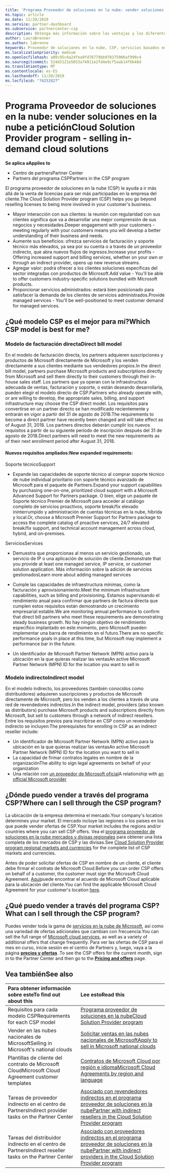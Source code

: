 ```yaml
---
title: 'Programa Proveedor de soluciones en la nube: vender soluciones en la nube bajo petición | Centro de partners'
ms.topic: article
ms.date: 11/20/2019
ms.service: partner-dashboard
ms.subservice: partnercenter-csp
description: Obtenga más información sobre las ventajas y los diferentes modelos del programa proveedor de soluciones en la nube para ayudar a su negocio a crecer con nuevos clientes y nuevos conocimientos.
author: LauraBrenner
ms.author: labrenne
keywords: Proveedor de soluciones en la nube, CSP, servicios basados en la nube, Azure, Office 365, Dynamics, partner de CSP, vender en CSP, partner directo, partner de CSP indirecto, revendedor de CSP indirecto, CSP directo, CSP indirecto, modelo directo, modelo indirecto, revendedor indirecto, proveedor indirecto, proveedor, distribuidor, programa proveedor de soluciones en la nube
ms.localizationpriority: medium
ms.openlocfilehash: a00c95c4a24fea9fd76779bb970375906af999c4
ms.sourcegitcommit: 524d3121e5053a74911e2fd4e9cf5aab14f6b48d
ms.translationtype: MT
ms.contentlocale: es-ES
ms.lasthandoff: 11/20/2019
ms.locfileid: "74252827"
---
```

# <a name="cloud-solution-provider-program---selling-in-demand-cloud-solutions"></a><span data-ttu-id="93253-104">Programa Proveedor de soluciones en la nube: vender soluciones en la nube a petición</span><span class="sxs-lookup"><span data-stu-id="93253-104">Cloud Solution Provider program - selling in-demand cloud solutions</span></span> 

<span data-ttu-id="93253-105">**Se aplica a**</span><span class="sxs-lookup"><span data-stu-id="93253-105">**Applies to**</span></span>

- <span data-ttu-id="93253-106">Centro de partners</span><span class="sxs-lookup"><span data-stu-id="93253-106">Partner Center</span></span>
- <span data-ttu-id="93253-107">Partners del programa CSP</span><span class="sxs-lookup"><span data-stu-id="93253-107">Partners in the CSP program</span></span>

<span data-ttu-id="93253-108">El programa proveedor de soluciones en la nube (CSP) le ayuda a ir más allá de la venta de licencias para ser más participadas en la empresa del cliente.</span><span class="sxs-lookup"><span data-stu-id="93253-108">The Cloud Solution Provider program (CSP) helps you go beyond reselling licenses to being more involved in your customer's business.</span></span>
 
- <span data-ttu-id="93253-109">Mayor interacción con sus clientes: la reunión con regularidad con sus clientes significa que va a desarrollar una mejor comprensión de sus negocios y necesidades.</span><span class="sxs-lookup"><span data-stu-id="93253-109">Deeper engagement with your customers - meeting regularly with your customers means you will develop a better understanding of their business and needs.</span></span>
- <span data-ttu-id="93253-110">Aumente sus beneficios: ofrezca servicios de facturación y soporte técnico más elevados, ya sea por su cuenta o a través de un proveedor indirecto, que abra nuevos flujos de ingresos.</span><span class="sxs-lookup"><span data-stu-id="93253-110">Increase your profits - Offering increased support and billing services, whether on your own or through an indirect provider, opens up new revenue streams.</span></span>  
- <span data-ttu-id="93253-111">Agregar valor: podrá ofrecer a los clientes soluciones específicas del sector integradas con productos de Microsoft.</span><span class="sxs-lookup"><span data-stu-id="93253-111">Add value - You'll be able to offer customers industry-specific solutions bundled with Microsoft products.</span></span>
- <span data-ttu-id="93253-112">Proporcionar servicios administrados: estará bien posicionado para satisfacer la demanda de los clientes de servicios administrados.</span><span class="sxs-lookup"><span data-stu-id="93253-112">Provide managed services - You'll be well-positioned to meet customer demand for managed services.</span></span> 

## <a name="which-csp-model-is-best-for-me"></a><span data-ttu-id="93253-113">¿Qué modelo CSP es el mejor para mí?</span><span class="sxs-lookup"><span data-stu-id="93253-113">Which CSP model is best for me?</span></span>

### <a name="direct-bill-model"></a><span data-ttu-id="93253-114">Modelo de facturación directa</span><span class="sxs-lookup"><span data-stu-id="93253-114">Direct bill model</span></span>

 <span data-ttu-id="93253-115">En el modelo de facturación directa, los partners adquieren suscripciones y productos de Microsoft directamente de Microsoft y los venden directamente a sus clientes mediante sus vendedores propios.</span><span class="sxs-lookup"><span data-stu-id="93253-115">In the direct bill model, partners purchase Microsoft products and subscriptions directly from Microsoft and sell them directly to their customers through their in-house sales staff.</span></span> <span data-ttu-id="93253-116">Los partners que ya operan con la infraestructura adecuada de ventas, facturación y soporte, o están deseando desarrollarla, pueden elegir el modelo directo de CSP.</span><span class="sxs-lookup"><span data-stu-id="93253-116">Partners who already operate with, or are willing to develop, the appropriate sales, billing, and support infrastructure may choose the CSP direct model.</span></span> <span data-ttu-id="93253-117">Los requisitos para convertirse en un partner directo se han modificado recientemente y entrarán en vigor a partir del 31 de agosto de 2018.</span><span class="sxs-lookup"><span data-stu-id="93253-117">The requirements to become a direct partner have recently been changed and will take effect as of August 31, 2018.</span></span> <span data-ttu-id="93253-118">Los partners directos deberán cumplir los nuevos requisitos a partir de su siguiente período de inscripción después del 31 de agosto de 2018.</span><span class="sxs-lookup"><span data-stu-id="93253-118">Direct partners will need to meet the new requirements as of their next enrollment period after August 31, 2018.</span></span>


#### <a name="new-expanded-requirements"></a><span data-ttu-id="93253-119">Nuevos requisitos ampliados:</span><span class="sxs-lookup"><span data-stu-id="93253-119">New expanded requirements:</span></span>

<span data-ttu-id="93253-120">Soporte técnico</span><span class="sxs-lookup"><span data-stu-id="93253-120">Support</span></span>
- <span data-ttu-id="93253-121">Expande las capacidades de soporte técnico al comprar soporte técnico de nube individual prioritario con soporte técnico avanzado de Microsoft para el paquete de Partners.</span><span class="sxs-lookup"><span data-stu-id="93253-121">Expand your support capabilities by purchasing one-on-one, prioritized cloud support with a Microsoft Advanced Support for Partners package.</span></span> <span data-ttu-id="93253-122">O bien, elige un paquete de Soporte técnico Premier de Microsoft para acceder al catálogo completo de servicios proactivos, soporte break/fix elevado ininterrumpido y administración de cuentas técnicas en la nube, híbrida y local.</span><span class="sxs-lookup"><span data-stu-id="93253-122">Or, choose a Microsoft Premier Support for Partners package to access the complete catalog of proactive services, 24/7 elevated break/fix support, and technical account management across cloud, hybrid, and on-premises.</span></span> 

<span data-ttu-id="93253-123">Servicios</span><span class="sxs-lookup"><span data-stu-id="93253-123">Services</span></span>

- <span data-ttu-id="93253-124">Demuestra que proporcionas al menos un servicio gestionado, un servicio de IP o una aplicación de solución de cliente.</span><span class="sxs-lookup"><span data-stu-id="93253-124">Demonstrate that you provide at least one managed service, IP service, or customer solution application.</span></span> <span data-ttu-id="93253-125">Más información sobre la adición de servicios gestionados</span><span class="sxs-lookup"><span data-stu-id="93253-125">Learn more about adding managed services</span></span>

- <span data-ttu-id="93253-126">Cumple las capacidades de infraestructura mínimas, como la facturación y aprovisionamiento.</span><span class="sxs-lookup"><span data-stu-id="93253-126">Meet the minimum infrastructure capabilities, such as billing and provisioning.</span></span>
<span data-ttu-id="93253-127">Estamos supervisando el rendimiento anual para confirmar que partners de factura directa que cumplen estos requisitos están demostrando un crecimiento empresarial estable.</span><span class="sxs-lookup"><span data-stu-id="93253-127">We are monitoring annual performance to confirm that direct bill partners who meet these requirements are demonstrating steady business growth.</span></span> <span data-ttu-id="93253-128">No hay ningún objetivo de rendimiento específico implantado en este momento, pero Microsoft pueden implementar una barra de rendimiento en el futuro.</span><span class="sxs-lookup"><span data-stu-id="93253-128">There are no specific performance goals in place at this time, but Microsoft may implement a performance bar in the future.</span></span> 

- <span data-ttu-id="93253-129">Un identificador de Microsoft Partner Network (MPN) activo para la ubicación en la que quieras realizar las ventas</span><span class="sxs-lookup"><span data-stu-id="93253-129">An active Microsoft Partner Network (MPN) ID for the location you want to sell in</span></span>


### <a name="indirect-model"></a><span data-ttu-id="93253-130">Modelo indirecto</span><span class="sxs-lookup"><span data-stu-id="93253-130">Indirect model</span></span>

<span data-ttu-id="93253-131">En el modelo indirecto, los proveedores (también conocidos como distribuidores) adquieren suscripciones y productos de Microsoft directamente de Microsoft, pero los venden a los clientes a través de una red de revendedores indirectos.</span><span class="sxs-lookup"><span data-stu-id="93253-131">In the indirect model, providers (also known as distributors) purchase Microsoft products and subscriptions directly from Microsoft, but sell to customers through a network of indirect resellers.</span></span> <span data-ttu-id="93253-132">Entre los requisitos previos para inscribirse en CSP como un revendedor indirecto se incluyen:</span><span class="sxs-lookup"><span data-stu-id="93253-132">The prerequisites for enrolling in CSP as an indirect reseller include:</span></span>

- <span data-ttu-id="93253-133">Un identificador de Microsoft Partner Network (MPN) activo para la ubicación en la que quieras realizar las ventas</span><span class="sxs-lookup"><span data-stu-id="93253-133">An active Microsoft Partner Network (MPN) ID for the location you want to sell in</span></span>
- <span data-ttu-id="93253-134">La capacidad de firmar contratos legales en nombre de la organización</span><span class="sxs-lookup"><span data-stu-id="93253-134">The ability to sign legal agreements on behalf of your organization</span></span>
- <span data-ttu-id="93253-135">Una relación con [un proveedor de Microsoft oficial](https://partnercenter.microsoft.com/partner/find-a-provider)</span><span class="sxs-lookup"><span data-stu-id="93253-135">A relationship with [an official Microsoft provider](https://partnercenter.microsoft.com/partner/find-a-provider)</span></span>


## <a name="where-can-i-sell-through-the-csp-program"></a><span data-ttu-id="93253-136">¿Dónde puedo vender a través del programa CSP?</span><span class="sxs-lookup"><span data-stu-id="93253-136">Where can I sell through the CSP program?</span></span>

<span data-ttu-id="93253-137">La ubicación de la empresa determina el mercado.</span><span class="sxs-lookup"><span data-stu-id="93253-137">Your company's location determines your market.</span></span> <span data-ttu-id="93253-138">El mercado incluye las regiones o los países en los que puede vender ofertas de CSP.</span><span class="sxs-lookup"><span data-stu-id="93253-138">Your market includes the regions and/or countries where you can sell CSP offers.</span></span> <span data-ttu-id="93253-139">Vea el [programa proveedor de soluciones en la nube mercados y divisas regionales](regional-authorization-overview.md) para obtener una lista completa de los mercados de CSP y las divisas.</span><span class="sxs-lookup"><span data-stu-id="93253-139">See [Cloud Solution Provider program regional markets and currencies](regional-authorization-overview.md) for the complete list of CSP markets and currencies.</span></span>

<span data-ttu-id="93253-140">Antes de poder solicitar ofertas de CSP en nombre de un cliente, el cliente debe firmar el contrato de Microsoft Cloud.</span><span class="sxs-lookup"><span data-stu-id="93253-140">Before you can order CSP offers on behalf of a customer, the customer must sign the Microsoft Cloud Agreement.</span></span> <span data-ttu-id="93253-141">[Aquí](agreements.md)puede encontrar el acuerdo de Microsoft Cloud aplicable para la ubicación del cliente.</span><span class="sxs-lookup"><span data-stu-id="93253-141">You can find the applicable Microsoft Cloud Agreement for your customer's location [here](agreements.md).</span></span>  

## <a name="what-can-i-sell-through-the-csp-program"></a><span data-ttu-id="93253-142">¿Qué puedo vender a través del programa CSP?</span><span class="sxs-lookup"><span data-stu-id="93253-142">What can I sell through the CSP program?</span></span>

<span data-ttu-id="93253-143">Puedes vender toda la gama de [servicios en la nube de Microsoft](https://partner.microsoft.com/cloud-solution-provider/products-and-services), así como una variedad de ofertas adicionales que cambian con frecuencia.</span><span class="sxs-lookup"><span data-stu-id="93253-143">You can sell the full range of [Microsoft cloud services](https://partner.microsoft.com/cloud-solution-provider/products-and-services), as well as a variety of additional offers that change frequently.</span></span> <span data-ttu-id="93253-144">Para ver las ofertas de CSP para el mes en curso, inicie sesión en el centro de Partners y, luego, vaya a la página [**precios y ofertas**](https://partnercenter.microsoft.com/pcv/sales) .</span><span class="sxs-lookup"><span data-stu-id="93253-144">To see the CSP offers for the current month, sign in to the Partner Center and then go to the [**Pricing and offers**](https://partnercenter.microsoft.com/pcv/sales) page.</span></span>

## <a name="see-also"></a><span data-ttu-id="93253-145">Vea también</span><span class="sxs-lookup"><span data-stu-id="93253-145">See also</span></span> 


|<span data-ttu-id="93253-146">**Para obtener información sobre este**</span><span class="sxs-lookup"><span data-stu-id="93253-146">**To find out about this**</span></span>   |<span data-ttu-id="93253-147">**Lee esto**</span><span class="sxs-lookup"><span data-stu-id="93253-147">**Read this**</span></span>   |
|:---------------------------|:--------------------|
|<span data-ttu-id="93253-148">Requisitos para cada modelo CSP</span><span class="sxs-lookup"><span data-stu-id="93253-148">Requirements for each CSP model</span></span>   | [<span data-ttu-id="93253-149">Programa proveedor de soluciones en la nube</span><span class="sxs-lookup"><span data-stu-id="93253-149">Cloud Solution Provider program</span></span>](https://partnercenter.microsoft.com/partner/cloud-solution-provider)|
|<span data-ttu-id="93253-150">Vender en las nubes nacionales de Microsoft</span><span class="sxs-lookup"><span data-stu-id="93253-150">Selling in Microsoft's national clouds</span></span>   | [<span data-ttu-id="93253-151">Solicitar ventas en las nubes nacionales de Microsoft</span><span class="sxs-lookup"><span data-stu-id="93253-151">Apply to sell in Microsoft national clouds</span></span>](csp-national-clouds-overview.md)|
|<span data-ttu-id="93253-152">Plantillas de cliente del contrato de Microsoft Cloud</span><span class="sxs-lookup"><span data-stu-id="93253-152">Microsoft Cloud Agreement customer templates</span></span>   |[<span data-ttu-id="93253-153">Contratos de Microsoft Cloud por región e idioma</span><span class="sxs-lookup"><span data-stu-id="93253-153">Microsoft Cloud Agreements by region and language</span></span>](agreements.md)|
|<span data-ttu-id="93253-154">Tareas de proveedor indirecto en el centro de Partners</span><span class="sxs-lookup"><span data-stu-id="93253-154">Indirect provider tasks on the Partner Center</span></span>  |[<span data-ttu-id="93253-155">Asociado con revendedores indirectos en el programa proveedor de soluciones en la nube</span><span class="sxs-lookup"><span data-stu-id="93253-155">Partner with indirect resellers in the Cloud Solution Provider program</span></span>](indirect-provider-tasks-in-partner-center.md)|
|<span data-ttu-id="93253-156">Tareas del distribuidor indirecto en el centro de Partners</span><span class="sxs-lookup"><span data-stu-id="93253-156">Indirect reseller tasks on the Partner Center</span></span>   |[<span data-ttu-id="93253-157">Asociado con proveedores indirectos en el programa proveedor de soluciones en la nube</span><span class="sxs-lookup"><span data-stu-id="93253-157">Partner with indirect providers in the Cloud Solution Provider program</span></span>](indirect-reseller-tasks-in-partner-center.md)|
